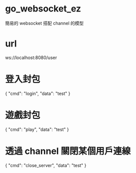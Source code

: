 # go_websocket_ez

簡易的 websocket 搭配 channel 的模型

# url

ws://localhost:8080/user

# 登入封包

{
"cmd": "login",
"data": "test"
}

# 遊戲封包

{
"cmd": "play",
"data": "test"
}

# 透過 channel 關閉某個用戶連線

{
"cmd": "close_server",
"data": "test"
}
